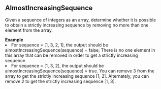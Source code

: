 
<h2>AlmostIncreasingSequence</h2>
<p>Given a sequence of integers as an array, determine whether it is possible to obtain a strictly increasing sequence by removing no more than one element from the array.</p>
<strong>Example</strong>
<li>For sequence = [1, 3, 2, 1], the output should be <br>
  almostIncreasingSequence(sequence) = false;
  There is no one element in this array that can be removed in order to get a strictly increasing sequence.
</li>
<li>For sequence = [1, 3, 2], the output should be <br>
  almostIncreasingSequence(sequence) = true.
  You can remove 3 from the array to get the strictly increasing sequence [1, 2]. Alternately, you can remove 2 to get the strictly increasing sequence [1, 3].
</li>